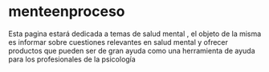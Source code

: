 # menteenproceso
Esta pagina estará dedicada a temas de salud mental , el objeto de la misma es informar sobre cuestiones relevantes en salud mental y ofrecer productos  que pueden ser de gran ayuda como una herramienta de ayuda para los profesionales de la psicología
